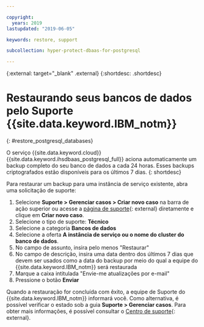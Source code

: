 ```yaml
---

copyright:
  years: 2019
lastupdated: "2019-06-05"

keywords: restore, support

subcollection: hyper-protect-dbaas-for-postgresql

---
```


{:external: target="_blank" .external}
{:shortdesc: .shortdesc}


# Restaurando seus bancos de dados pelo Suporte {{site.data.keyword.IBM_notm}}
{: #restore_postgresql_databases}

O serviço {{site.data.keyword.cloud}} {{site.data.keyword.ihsdbaas_postgresql_full}} aciona automaticamente um backup completo do seu banco de dados a cada 24 horas. Esses backups criptografados estão disponíveis para os últimos 7 dias.
{: shortdesc}

Para restaurar um backup para uma instância de serviço existente, abra uma solicitação de suporte:
1. Selecione **Suporte > Gerenciar casos > Criar novo caso** na barra de ação superior ou acesse a [página de suporte](https://cloud.ibm.com/unifiedsupport/cases/manage){: external} diretamente e clique em **Criar novo caso**.
2. Selecione o tipo de suporte: **Técnico**
3. Selecione a categoria **Bancos de dados**
4. Selecione a oferta **A instância de serviço ou o nome do cluster do banco de dados**.
5. No campo de assunto, insira pelo menos "Restaurar"
6. No campo de descrição, insira uma data dentro dos últimos 7 dias que devem ser usados como a data do backup por meio do qual a equipe do {{site.data.keyword.IBM_notm}} será restaurada
7. Marque a caixa intitulada "Envie-me atualizações por e-mail"
8. Pressione o botão **Enviar**

Quando a restauração for concluída com êxito, a equipe de Suporte do {{site.data.keyword.IBM_notm}} informará você. Como alternativa, é possível verificar o estado sob a guia **Suporte > Gerenciar casos**. Para obter mais informações, é possível consultar o [Centro de suporte](https://cloud.ibm.com/unifiedsupport/supportcenter){: external}.
